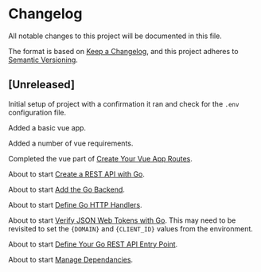 # Changelog

All notable changes to this project will be documented in this file.

The format is based on [Keep a Changelog](https://keepachangelog.com/en/1.0.0/),
and this project adheres to [Semantic Versioning](https://semver.org/spec/v2.0.0.html).

## [Unreleased]

Initial setup of project with a confirmation it ran and check for the `.env` configuration file.

Added a basic vue app.

Added a number of vue requirements.

Completed the vue part of [Create Your Vue App Routes](https://developer.okta.com/blog/2018/10/23/build-a-single-page-app-with-go-and-vue#create-your-vue-app-routes).

About to start [Create a REST API with Go](https://developer.okta.com/blog/2018/10/23/build-a-single-page-app-with-go-and-vue#create-a-rest-api-with-go).

About to start [Add the Go Backend](https://developer.okta.com/blog/2018/10/23/build-a-single-page-app-with-go-and-vue#add-the-go-backend).

About to start [Define Go HTTP Handlers](https://developer.okta.com/blog/2018/10/23/build-a-single-page-app-with-go-and-vue#define-go-http-handlers).

About to start [Verify JSON Web Tokens with Go](https://developer.okta.com/blog/2018/10/23/build-a-single-page-app-with-go-and-vue#verify-json-web-tokens-jwts-with-go).
This may need to be revisited to set the `{DOMAIN}` and `{CLIENT_ID}` values from the environment.

About to start [Define Your Go REST API Entry Point](https://developer.okta.com/blog/2018/10/23/build-a-single-page-app-with-go-and-vue#define-your-go-rest-api-entry-point).

About to start [Manage Dependancies](https://developer.okta.com/blog/2018/10/23/build-a-single-page-app-with-go-and-vue#manage-dependencies).
